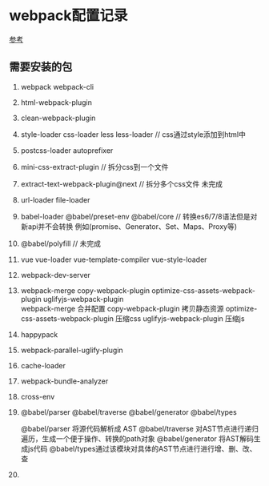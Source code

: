 # webpack配置记录
[参考](https://juejin.im/post/5de87444518825124c50cd36)
## 需要安装的包
1. webpack webpack-cli
2. html-webpack-plugin
3. clean-webpack-plugin
4. style-loader css-loader less less-loader // css通过style添加到html中
5. postcss-loader autoprefixer
6. mini-css-extract-plugin  // 拆分css到一个文件
7. extract-text-webpack-plugin@next // 拆分多个css文件  未完成
8. url-loader file-loader 
9. babel-loader @babel/preset-env @babel/core  // 转换es6/7/8语法但是对新api并不会转换 例如(promise、Generator、Set、Maps、Proxy等)
10. @babel/polyfill  // 未完成
11. vue vue-loader vue-template-compiler vue-style-loader
12. webpack-dev-server
13.  webpack-merge copy-webpack-plugin optimize-css-assets-webpack-plugin uglifyjs-webpack-plugin  
  webpack-merge 合并配置
  copy-webpack-plugin 拷贝静态资源
  optimize-css-assets-webpack-plugin 压缩css
  uglifyjs-webpack-plugin 压缩js
  
14. happypack
15. webpack-parallel-uglify-plugin
16. cache-loader
17. webpack-bundle-analyzer
18. cross-env
19. @babel/parser @babel/traverse @babel/generator @babel/types
    
    @babel/parser 将源代码解析成 AST
    @babel/traverse 对AST节点进行递归遍历，生成一个便于操作、转换的path对象
    @babel/generator 将AST解码生成js代码
    @babel/types通过该模块对具体的AST节点进行进行增、删、改、查

20. 
